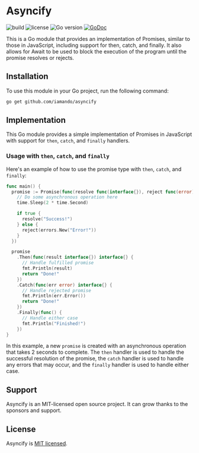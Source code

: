 # Asyncify

![build](https://github.com/iamando/asyncify/workflows/build/badge.svg)
![license](https://img.shields.io/github/license/iamando/asyncify?color=success)
![Go version](https://img.shields.io/github/go-mod/go-version/iamando/asyncify)
[![GoDoc](https://godoc.org/github.com/iamando/asyncify?status.svg)](https://godoc.org/github.com/iamando/asyncify)

This is a Go module that provides an implementation of Promises, similar to those in JavaScript, including support for then, catch, and finally. It also allows for Await to be used to block the execution of the program until the promise resolves or rejects.

## Installation

To use this module in your Go project, run the following command:

```bash
go get github.com/iamando/asyncify
```

## Implementation

This Go module provides a simple implementation of Promises in JavaScript with support for `then`, `catch`, and `finally` handlers.

### Usage with `then`, `catch`, and `finally`

Here's an example of how to use the promise type with `then`, `catch`, and `finally`:

```go
func main() {
  promise := Promise(func(resolve func(interface{}), reject func(error)) {
    // Do some asynchronous operation here
    time.Sleep(2 * time.Second)

    if true {
      resolve("Success!")
    } else {
      reject(errors.New("Error!"))
    }
  })

  promise
    .Then(func(result interface{}) interface{} {
      // Handle fulfilled promise
      fmt.Println(result)
      return "Done!"
    })
    .Catch(func(err error) interface{} {
      // Handle rejected promise
      fmt.Println(err.Error())
      return "Done!"
    })
    .Finally(func() {
      // Handle either case
      fmt.Println("Finished!")
    })
}
```

In this example, a new `promise` is created with an asynchronous operation that takes 2 seconds to complete. The `then` handler is used to handle the successful resolution of the promise, the `catch` handler is used to handle any errors that may occur, and the `finally` handler is used to handle either case.

## Support

Asyncify is an MIT-licensed open source project. It can grow thanks to the sponsors and support.

## License

Asyncify is [MIT licensed](LICENSE).
